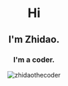 <h1 align="center">Hi</h1>
<h2 align="center">I'm Zhidao.</h2>
<h3 align="center">I'm a coder.</h3>

<p align="center">
<img src="https://github-readme-stats.vercel.app/api?username=zhidaothecoder&show_icons=true" alt="zhidaothecoder" />
</p>

<!--
**zhidaothecoder/zhidaothecoder** is a ✨ _special_ ✨ repository because its `README.md` (this file) appears on your GitHub profile.

Here are some ideas to get you started:

- 🔭 I’m currently working on ...
- 🌱 I’m currently learning ...
- 👯 I’m looking to collaborate on ...
- 🤔 I’m looking for help with ...
- 💬 Ask me about ...
- 📫 How to reach me: ...
- 😄 Pronouns: ...
- ⚡ Fun fact: ...
-->
